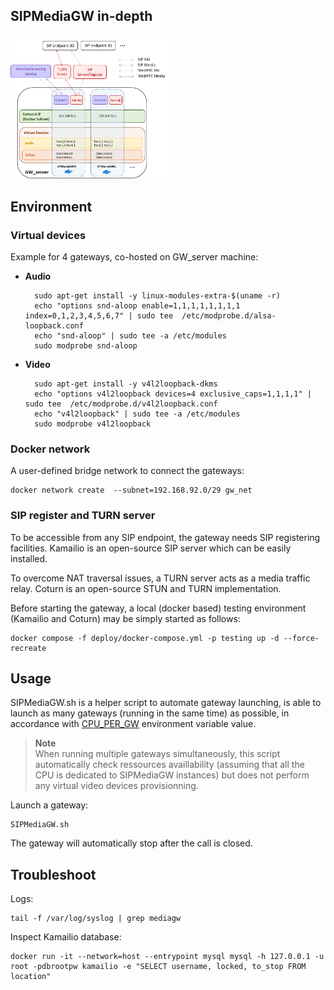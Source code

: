 SIPMediaGW in-depth
--------
<img src="SIPMediaGW.png" width=50% height=50%>

Environment
--------

### <a name="devices">Virtual devices </a>
Example for 4 gateways, co-hosted on GW_server machine:

- **Audio**

		sudo apt-get install -y linux-modules-extra-$(uname -r)
		echo "options snd-aloop enable=1,1,1,1,1,1,1,1 index=0,1,2,3,4,5,6,7" | sudo tee  /etc/modprobe.d/alsa-loopback.conf
		echo "snd-aloop" | sudo tee -a /etc/modules
		sudo modprobe snd-aloop

- **Video**

		sudo apt-get install -y v4l2loopback-dkms
		echo "options v4l2loopback devices=4 exclusive_caps=1,1,1,1" | sudo tee  /etc/modprobe.d/v4l2loopback.conf
		echo "v4l2loopback" | sudo tee -a /etc/modules
		sudo modprobe v4l2loopback

### Docker network ### 

A user-defined bridge network to connect the gateways:

	docker network create  --subnet=192.168.92.0/29 gw_net

### SIP register and TURN server ###

To be accessible from any SIP endpoint, the gateway needs SIP registering facilities.
Kamailio is an open-source SIP server which can be easily installed.

To overcome NAT traversal issues, a TURN server acts as a media traffic relay. Coturn is an open-source STUN and TURN implementation.

Before starting the gateway, a local (docker based) testing environment (Kamailio and Coturn) may be simply started as follows:

	docker compose -f deploy/docker-compose.yml -p testing up -d --force-recreate

Usage
--------

SIPMediaGW.sh is a helper script to automate gateway launching, is able to launch as many gateways (running in the same time) as possible, in accordance with [CPU_PER_GW](https://github.com/Renater/SIPMediaGW/blob/main/.env#L6) environment variable value.
 > **Note**\
 > When running multiple gateways simultaneously, this script automatically check ressources availlability (assuming that all the CPU is dedicated to SIPMediaGW instances) but does not perform any virtual video devices provisionning.

Launch a gateway:

	SIPMediaGW.sh

The gateway will automatically stop after the call is closed.


Troubleshoot
--------

Logs:

	tail -f /var/log/syslog | grep mediagw
	
Inspect Kamailio database:

	docker run -it --network=host --entrypoint mysql mysql -h 127.0.0.1 -u root -pdbrootpw kamailio -e "SELECT username, locked, to_stop FROM location"
